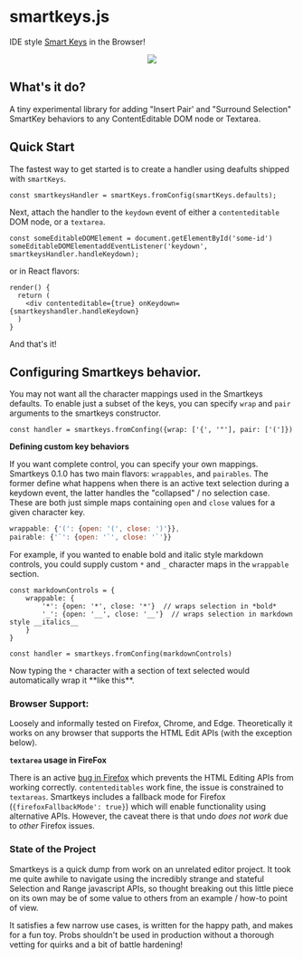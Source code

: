 # smartkeys.js

IDE style [Smart Keys](https://www.jetbrains.com/help/idea/settings-smart-keys.html) in the Browser!

<p align="center">
    <img src="https://user-images.githubusercontent.com/1408720/50046778-de1e5880-005d-11e9-9e64-6c161ab32156.gif">
</p>


## What's it do? 

A tiny experimental library for adding "Insert Pair' and "Surround Selection" SmartKey behaviors to any ContentEditable DOM node or Textarea. 


## Quick Start

The fastest way to get started is to create a handler using deafults shipped with `smartKeys`. 

```
const smartkeysHandler = smartKeys.fromConfig(smartKeys.defaults);
```

Next, attach the handler to the `keydown` event of either a `contenteditable` DOM node, or a `textarea`.

```
const someEditableDOMElement = document.getElementById('some-id')
someEditableDOMElementaddEventListener('keydown', smartkeysHandler.handleKeydown);
```

or in React flavors:

```
render() {
  return (
    <div contenteditable={true} onKeydown={smartkeyshandler.handleKeydown}
  )
}
```

And that's it!

## Configuring Smartkeys behavior.

You may not want all the character mappings used in the Smartkeys defaults. To enable just a subset of the keys, you can specify `wrap` and `pair` arguments to the smartkeys constructor. 

```
const handler = smartkeys.fromConfing({wrap: ['{', '"'], pair: ['(']})
```

**Defining custom key behaviors**

If you want complete control, you can specify your own mappings. Smartkeys 0.1.0 has two main flavors: `wrappables`, and `pairables`. The former define what happens when there is an active text selection during a keydown event, the latter handles the "collapsed" / no selection case. These are both just simple maps containing `open` and `close` values for a given character key. 

```javascript
wrappable: {'(': {open: '(', close: ')'}},
pairable: {'`': {open: '`', close: '`'}}
```

For example, if you wanted to enable bold and italic style markdown controls, you could supply custom `*` and `_` character maps in the `wrappable` section. 

```
const markdownControls = {
    wrappable: {
        '*': {open: '*', close: '*'}  // wraps selection in *bold*
        '_': {open: '__', close: '__'}  // wraps selection in markdown style __italics__
    }
}    

const handler = smartkeys.fromConfing(markdownControls)
```

Now typing the `*` character with a section of text selected would automatically wrap it \*\*like this\*\*. 


### Browser Support: 

Loosely and informally tested on Firefox, Chrome, and Edge. Theoretically it works on any browser that supports the HTML Edit APIs (with the exception below). 


**`textarea` usage in FireFox**

There is an active [bug in Firefox](https://bugzilla.mozilla.org/show_bug.cgi?id=1220696) which prevents the HTML Editing APIs from working correctly. `contenteditables` work fine, the issue is constrained to `textareas`. Smartkeys includes a fallback mode for Firefox (`{firefoxFallbackMode': true}`) which will enable functionality using alternative APIs. However, the caveat there is that undo _does not work_ due to _other_ Firefox issues.


### State of the Project 

Smartkeys is a quick dump from work on an unrelated editor project. It took me quite awhile to navigate using the incredibly strange and stateful Selection and Range javascript APIs, so thought breaking out this little piece on its own may be of some value to others from an example / how-to point of view.

It satisfies a few narrow use cases, is written for the happy path, and makes for a fun toy. Probs shouldn't be used in production without a thorough vetting for quirks and a bit of battle hardening!  
